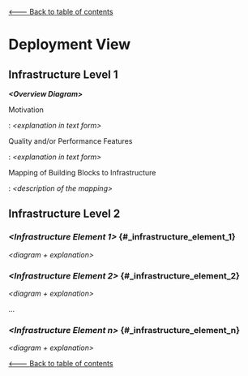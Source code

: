 [<--- Back to table of contents](README.md)

Deployment View
===============

Infrastructure Level 1
----------------------

***\<Overview Diagram\>***

Motivation

:   *\<explanation in text form\>*

Quality and/or Performance Features

:   *\<explanation in text form\>*

Mapping of Building Blocks to Infrastructure

:   *\<description of the mapping\>*

Infrastructure Level 2 
----------------------

### *\<Infrastructure Element 1\>* {#_infrastructure_element_1}

*\<diagram + explanation\>*

### *\<Infrastructure Element 2\>* {#_infrastructure_element_2}

*\<diagram + explanation\>*

...​

### *\<Infrastructure Element n\>* {#_infrastructure_element_n}

*\<diagram + explanation\>*

[<--- Back to table of contents](README.md)
